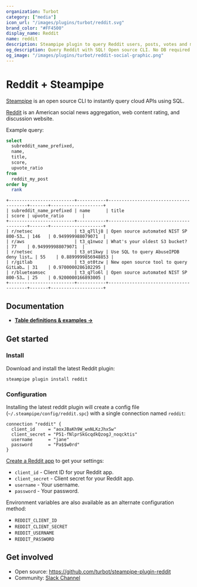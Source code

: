 ```yaml
---
organization: Turbot
category: ["media"]
icon_url: "/images/plugins/turbot/reddit.svg"
brand_color: "#FF4500"
display_name: Reddit
name: reddit
description: Steampipe plugin to query Reddit users, posts, votes and more.
og_description: Query Reddit with SQL! Open source CLI. No DB required.
og_image: "/images/plugins/turbot/reddit-social-graphic.png"
---
```


# Reddit + Steampipe

[Steampipe](https://steampipe.io) is an open source CLI to instantly query cloud APIs using SQL.

[Reddit](https://reddit.com) is an American social news aggregation, web content rating, and discussion website.

Example query:
```sql
select
  subreddit_name_prefixed,
  name,
  title,
  score,
  upvote_ratio
from
  reddit_my_post
order by
  rank
```

```
+-------------------------+-----------+---------------------------------------+-------+--------------------+
| subreddit_name_prefixed | name      | title                                 | score | upvote_ratio       |
+-------------------------+-----------+---------------------------------------+-------+--------------------+
| r/netsec                | t3_q7llj8 | Open source automated NIST SP 800-53… | 146   | 0.949999988079071  |
| r/aws                   | t3_q1nwoz | What's your oldest S3 bucket?         | 77    | 0.949999988079071  |
| r/netsec                | t3_ot1kwy | Use SQL to query AbuseIPDB deny list… | 55    | 0.8899999856948853 |
| r/gitlab                | t3_ot0tzw | New open source tool to query GitLab… | 31    | 0.9700000286102295 |
| r/blueteamsec           | t3_q7lo6l | Open source automated NIST SP 800-53… | 25    | 0.9200000166893005 |
+-------------------------+-----------+---------------------------------------+-------+--------------------+
```

## Documentation

- **[Table definitions & examples →](/plugins/turbot/reddit/tables)**

## Get started

### Install

Download and install the latest Reddit plugin:

```bash
steampipe plugin install reddit
```

### Configuration

Installing the latest reddit plugin will create a config file (`~/.steampipe/config/reddit.spc`) with a single connection named `reddit`:

```hcl
connection "reddit" {
  client_id     = "aoxJBaKh9W_wnNLKzJhxSw"
  client_secret = "P51-fNlprSkGcqdkQzogJ_noqcktis"
  username      = "jane"
  password      = "Pa$$w0rd"
}
```

[Create a Reddit app](https://github.com/reddit-archive/reddit/wiki/OAuth2-Quick-Start-Example#first-steps) to get your settings:
* `client_id` - Client ID for your Reddit app.
* `client_secret` - Client secret for your Reddit app.
* `username` - Your username.
* `password` - Your password.

Environment variables are also available as an alternate configuration method:
* `REDDIT_CLIENT_ID`
* `REDDIT_CLIENT_SECRET`
* `REDDIT_USERNAME`
* `REDDIT_PASSWORD`

## Get involved

* Open source: https://github.com/turbot/steampipe-plugin-reddit
* Community: [Slack Channel](https://steampipe.io/community/join)
